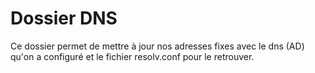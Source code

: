 # Dossier DNS
Ce dossier permet de mettre à jour nos adresses fixes avec le dns (AD) qu'on a configuré et le fichier resolv.conf pour le retrouver.